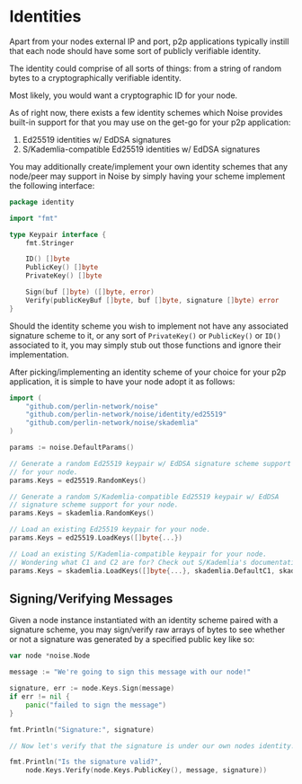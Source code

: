 # Identities

Apart from your nodes external IP and port, p2p applications typically instill that each node should have some sort of publicly verifiable identity.

The identity could comprise of all sorts of things: from a string of random bytes to a cryptographically verifiable identity.

Most likely, you would want a cryptographic ID for your node.

As of right now, there exists a few identity schemes which Noise provides built-in support for that you may use on the get-go for your p2p application:

1. Ed25519 identities w/ EdDSA signatures
2. S/Kademlia-compatible Ed25519 identities w/ EdDSA signatures

You may additionally create/implement your own identity schemes that any node/peer may support in Noise by simply having your scheme implement the following interface:

```go
package identity

import "fmt"

type Keypair interface {
	fmt.Stringer

	ID() []byte
	PublicKey() []byte
	PrivateKey() []byte

	Sign(buf []byte) ([]byte, error)
	Verify(publicKeyBuf []byte, buf []byte, signature []byte) error
}
```

Should the identity scheme you wish to implement not have any associated signature scheme to it, or any sort of `PrivateKey()` or `PublicKey()` or `ID()` associated to it, you may simply stub out those functions and ignore their implementation.

After picking/implementing an identity scheme of your choice for your p2p application, it is simple to have your node adopt it as follows:

```go
import (
	"github.com/perlin-network/noise"
	"github.com/perlin-network/noise/identity/ed25519"
	"github.com/perlin-network/noise/skademlia"
)

params := noise.DefaultParams()

// Generate a random Ed25519 keypair w/ EdDSA signature scheme support
// for your node.
params.Keys = ed25519.RandomKeys()

// Generate a random S/Kademlia-compatible Ed25519 keypair w/ EdDSA 
// signature scheme support for your node.
params.Keys = skademlia.RandomKeys()

// Load an existing Ed25519 keypair for your node.
params.Keys = ed25519.LoadKeys([]byte{...})

// Load an existing S/Kademlia-compatible keypair for your node.
// Wondering what C1 and C2 are for? Check out S/Kademlia's documentation!
params.Keys = skademlia.LoadKeys([]byte{...}, skademlia.DefaultC1, skademlia.DefaultC2)
```

## Signing/Verifying Messages

Given a node instance instantiated with an identity scheme paired with a signature scheme,
you may sign/verify raw arrays of bytes to see whether or not a signature was generated
by a specified public key like so:

```go
var node *noise.Node

message := "We're going to sign this message with our node!"

signature, err := node.Keys.Sign(message)
if err != nil {
	panic("failed to sign the message")
}

fmt.Println("Signature:", signature)

// Now let's verify that the signature is under our own nodes identity!

fmt.Println("Is the signature valid?", 
	node.Keys.Verify(node.Keys.PublicKey(), message, signature))
```